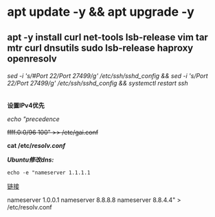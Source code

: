 # apt update -y && apt upgrade -y

## apt -y install curl net-tools lsb-release vim tar mtr curl dnsutils sudo lsb-release haproxy openresolv

###### sed -i 's/#Port 22/Port 27499/g' /etc/ssh/sshd_config && sed -i 's/Port 22/Port 27499/g' /etc/ssh/sshd_config && systemctl restart ssh

**设置IPv4优先**

*echo "precedence*

~~ffff:0:0/96  100" >> /etc/gai.conf~~

**cat /etc/_resolv.conf_**

***Ubuntu修改dns:***

```
echo -e "nameserver 1.1.1.1 
```



[链接](https://github.com/urnuts/haproxy/blob/main/readme.md)


nameserver 1.0.0.1
nameserver 8.8.8.8
nameserver 8.8.4.4" > /etc/resolv.conf
